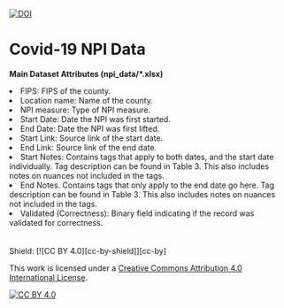 <a href="https://zenodo.org/badge/latestdoi/553712109"><img src="https://zenodo.org/badge/553712109.svg" alt="DOI"></a>



# Covid-19 NPI Data

<b>Main Dataset Attributes (npi_data/*.xlsx)</b>
<li>FIPS: FIPS of the county.</li>
<li>Location name: Name of the county.</li>
<li>NPI measure: Type of NPI measure.</li>
<li>Start Date: Date the NPI was first started.</li>
<li>End Date: Date the NPI was first lifted.</li>
<li>Start Link: Source link of the start date.</li>
<li>End Link: Source link of the end date.</li>
<li>Start Notes: Contains tags that apply to both dates, and the start date individually. Tag description can be found in Table 3.
This also includes notes on nuances not included in the tags.</li>
<li>End Notes. Contains tags that only apply to the end date go here. Tag description can be found in Table 3. This also includes
notes on nuances not included in the tags.</li>
<li>Validated (Correctness): Binary field indicating if the record was validated for correctness.</li>


 <br>
 <br>
Shield: [![CC BY 4.0][cc-by-shield]][cc-by]

This work is licensed under a
[Creative Commons Attribution 4.0 International License][cc-by].

[![CC BY 4.0][cc-by-image]][cc-by]

[cc-by]: http://creativecommons.org/licenses/by/4.0/
[cc-by-image]: https://i.creativecommons.org/l/by/4.0/88x31.png
[cc-by-shield]: https://img.shields.io/badge/License-CC%20BY%204.0-lightgrey.svg

